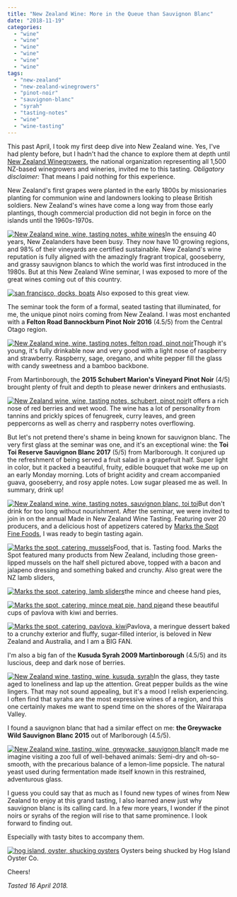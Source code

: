 ```yaml
---
title: "New Zealand Wine: More in the Queue than Sauvignon Blanc"
date: "2018-11-19"
categories:
  - "wine"
  - "wine"
  - "wine"
  - "wine"
  - "wine"
  - "wine"
tags:
  - "new-zealand"
  - "new-zealand-winegrowers"
  - "pinot-noir"
  - "sauvignon-blanc"
  - "syrah"
  - "tasting-notes"
  - "wine"
  - "wine-tasting"
---
```


This past April, I took my first deep dive into New Zealand wine. Yes, I've had plenty before, but I hadn't had the chance to explore them at depth until [New Zealand Winegrowers,](https://www.nzwine.com/) the national organization representing all 1,500 NZ-based winegrowers and wineries, invited me to this tasting. _Obligatory disclaimer:_ That means I paid nothing for this experience.

New Zealand's first grapes were planted in the early 1800s by missionaries planting for communion wine and landowners looking to please British soldiers. New Zealand's wines have come a long way from those early plantings, though commercial production did not begin in force on the islands until the 1960s-1970s.

[![New Zealand wine, wine, tasting notes, white wines](http://s3.amazonaws.com/thegourmez-wpmedia/2018/09/IMG_20180416_111429_309-500x500.jpg)](http://s3.amazonaws.com/thegourmez-wpmedia/2018/09/IMG_20180416_111429_309.jpg)In the ensuing 40 years, New Zealanders have been busy. They now have 10 growing regions, and 98% of their vineyards are certified sustainable. New Zealand's wine reputation is fully aligned with the amazingly fragrant tropical, gooseberry, and grassy sauvignon blancs to which the world was first introduced in the 1980s. But at this New Zealand Wine seminar, I was exposed to more of the great wines coming out of this country.




<div class="caption">

[![san francisco, docks, boats](http://s3.amazonaws.com/thegourmez-wpmedia/2018/09/IMG_20180416_130759-500x375.jpg)](http://s3.amazonaws.com/thegourmez-wpmedia/2018/09/IMG_20180416_130759.jpg) Also exposed to this great view.</div>


The seminar took the form of a formal, seated tasting that illuminated, for me, the unique pinot noirs coming from New Zealand. I was most enchanted with a **Felton Road Bannockburn Pinot Noir 2016** (4.5/5) from the Central Otago region.

[![New Zealand wine, wine, tasting notes, felton road, pinot noir](http://s3.amazonaws.com/thegourmez-wpmedia/2018/09/IMG_20180416_130639-382x500.jpg)](http://s3.amazonaws.com/thegourmez-wpmedia/2018/09/IMG_20180416_130639.jpg)Though it's young, it's fully drinkable now and very good with a light nose of raspberry and strawberry. Raspberry, sage, oregano, and white pepper fill the glass with candy sweetness and a bamboo backbone.

From Martinborough, the **2015 Schubert Marion's Vineyard Pinot Noir** (4/5) brought plenty of fruit and depth to please newer drinkers and enthusiasts.

[![New Zealand wine, wine, tasting notes, schubert, pinot noir](http://s3.amazonaws.com/thegourmez-wpmedia/2018/09/IMG_20180416_130644-445x500.jpg)](http://s3.amazonaws.com/thegourmez-wpmedia/2018/09/IMG_20180416_130644.jpg)It offers a rich nose of red berries and wet wood. The wine has a lot of personality from tannins and prickly spices of fenugreek, curry leaves, and green peppercorns as well as cherry and raspberry notes overflowing.

But let's not pretend there's shame in being known for sauvignon blanc. The very first glass at the seminar was one, and it's an exceptional wine: the **Toi Toi Reserve Sauvignon Blanc 2017** (5/5) from Marlborough. It conjured up the refreshment of being served a fruit salad in a grapefruit half. Super light in color, but it packed a beautiful, fruity, edible bouquet that woke me up on an early Monday morning. Lots of bright acidity and cream accompanied guava, gooseberry, and rosy apple notes. Low sugar pleased me as well. In summary, drink up!

[![New Zealand wine, wine, tasting notes, sauvignon blanc, toi toi](http://s3.amazonaws.com/thegourmez-wpmedia/2018/09/IMG_20180416_130607-379x500.jpg)](http://s3.amazonaws.com/thegourmez-wpmedia/2018/09/IMG_20180416_130607.jpg)But don't drink for too long without nourishment. After the seminar, we were invited to join in on the annual Made in New Zealand Wine Tasting. Featuring over 20 producers, and a delicious host of appetizers catered by [Marks the Spot Fine Foods](https://www.marksthespotfinefood.com/), I was ready to begin tasting again.

[![Marks the spot, catering, mussels](http://s3.amazonaws.com/thegourmez-wpmedia/2018/09/LRM_EXPORT_20180416_155305-432x500.jpg)](http://s3.amazonaws.com/thegourmez-wpmedia/2018/09/LRM_EXPORT_20180416_155305.jpg)Food, that is. Tasting food. Marks the Spot featured many products from New Zealand, including those green-lipped mussels on the half shell pictured above, topped with a bacon and jalapeno dressing and something baked and crunchy. Also great were the NZ lamb sliders,

[![Marks the spot, catering, lamb sliders](http://s3.amazonaws.com/thegourmez-wpmedia/2018/09/LRM_EXPORT_20180416_155644-500x500.jpg)](http://s3.amazonaws.com/thegourmez-wpmedia/2018/09/LRM_EXPORT_20180416_155644.jpg)the mince and cheese hand pies,

[![Marks the spot, catering, mince meat pie, hand pie](http://s3.amazonaws.com/thegourmez-wpmedia/2018/09/LRM_EXPORT_20180416_155112-375x500.jpg)](http://s3.amazonaws.com/thegourmez-wpmedia/2018/09/LRM_EXPORT_20180416_155112.jpg)and these beautiful cups of pavlova with kiwi and berries.

[![Marks the spot, catering, pavlova, kiwi](http://s3.amazonaws.com/thegourmez-wpmedia/2018/09/LRM_EXPORT_20180416_154947-375x500.jpg)](http://s3.amazonaws.com/thegourmez-wpmedia/2018/09/LRM_EXPORT_20180416_154947.jpg)Pavlova, a meringue dessert baked to a crunchy exterior and fluffy, sugar-filled interior, is beloved in New Zealand and Australia, and I am a BIG FAN.

I'm also a big fan of the **Kusuda Syrah 2009 Martinborough** (4.5/5) and its luscious, deep and dark nose of berries.

[![New Zealand wine, tasting, wine, kusuda, syrah](http://s3.amazonaws.com/thegourmez-wpmedia/2018/09/IMG_20180416_141753-402x500.jpg)](http://s3.amazonaws.com/thegourmez-wpmedia/2018/09/IMG_20180416_141753.jpg)In the glass, they taste aged to loneliness and lap up the attention. Great pepper builds as the wine lingers. That may not sound appealing, but it's a mood I relish experiencing. I often find that syrahs are the most expressive wines of a region, and this one certainly makes me want to spend time on the shores of the Wairarapa Valley.

I found a sauvignon blanc that had a similar effect on me: **the Greywacke Wild Sauvignon Blanc 2015** out of Marlborough (4.5/5).

[![New Zealand wine, tasting, wine, greywacke, sauvignon blanc](http://s3.amazonaws.com/thegourmez-wpmedia/2018/09/IMG_20180416_140525-404x500.jpg)](http://s3.amazonaws.com/thegourmez-wpmedia/2018/09/IMG_20180416_140525.jpg)It made me imagine visiting a zoo full of well-behaved animals: Semi-dry and oh-so-smooth, with the precarious balance of a lemon-lime popsicle. The natural yeast used during fermentation made itself known in this restrained, adventurous glass.

I guess you could say that as much as I found new types of wines from New Zealand to enjoy at this grand tasting, I also learned anew just why sauvignon blanc is its calling card. In a few more years, I wonder if the pinot noirs or syrahs of the region will rise to that same prominence. I look forward to finding out.

Especially with tasty bites to accompany them.




<div class="caption">

[![hog island, oyster, shucking oysters](http://s3.amazonaws.com/thegourmez-wpmedia/2018/09/IMG_20180416_133426-333x500.jpg)](http://s3.amazonaws.com/thegourmez-wpmedia/2018/09/IMG_20180416_133426.jpg) Oysters being shucked by Hog Island Oyster Co.</div>


Cheers!

_Tasted 16 April 2018._
